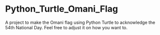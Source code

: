 # Python_Turtle_Omani_Flag
A project to make the Omani flag using Python Turtle to acknowledge the 54th National Day. Feel free to adjust it on how you want to.


